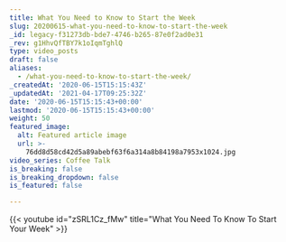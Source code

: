 ```yaml
---
title: What You Need to Know to Start the Week
slug: 20200615-what-you-need-to-know-to-start-the-week
_id: legacy-f31273db-bde7-4746-b265-87e0f2ad0e31
_rev: g1HhvQfTBY7k1oIqmTghlQ
type: video_posts
draft: false
aliases:
  - /what-you-need-to-know-to-start-the-week/
_createdAt: '2020-06-15T15:15:43Z'
_updatedAt: '2021-04-17T09:25:32Z'
date: '2020-06-15T15:15:43+00:00'
lastmod: '2020-06-15T15:15:43+00:00'
weight: 50
featured_image:
  alt: Featured article image
  url: >-
    76dd8d58cd42d5a89abebf63f6a314a8b84198a7953x1024.jpg
video_series: Coffee Talk
is_breaking: false
is_breaking_dropdown: false
is_featured: false

---
```

{{< youtube id="zSRL1Cz_fMw" title="What You Need To Know To Start Your Week" >}}